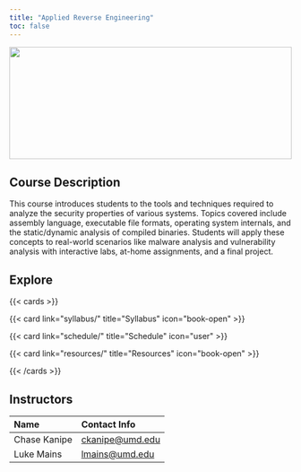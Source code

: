 ```yaml
---
title: "Applied Reverse Engineering"
toc: false
---
```


<img src="images/graph-view.png" style="height: 200px;width:100%;object-fit:cover"></img>

## Course Description

This course introduces students to the tools and techniques required to analyze
the security properties of various systems. Topics covered include assembly
language, executable file formats, operating system internals, and the
static/dynamic analysis of compiled binaries. Students will apply these concepts
to real-world scenarios like malware analysis and vulnerability analysis with
interactive labs, at-home assignments, and a final project.

## Explore

{{< cards >}}

{{< card link="syllabus/" title="Syllabus" icon="book-open" >}}

{{< card link="schedule/" title="Schedule" icon="user" >}}

{{< card link="resources/" title="Resources" icon="book-open" >}}

{{< /cards >}}

## Instructors

| Name         | Contact Info                                  |
| :----------- | :-------------------------------------------- |
| Chase Kanipe | [ckanipe@umd.edu](mailto://ckanipe@umd.edu) |
| Luke Mains   | [lmains@umd.edu](mailto://lmains@umd.edu)     |
